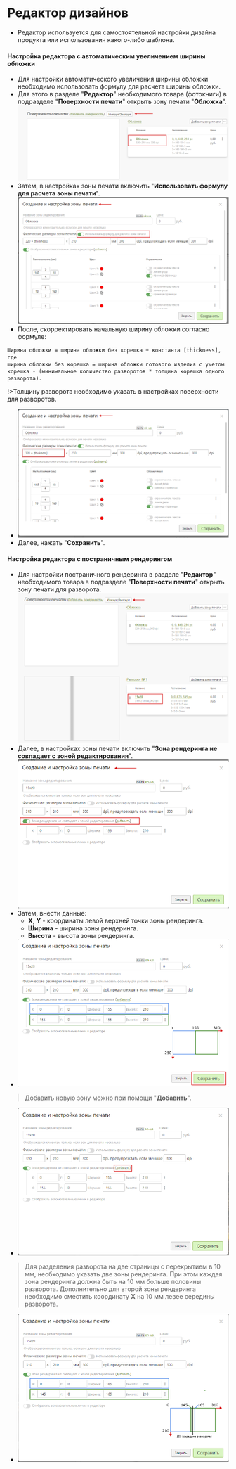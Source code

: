 # Редактор дизайнов
* Редактор используется для самостоятельной настройки дизайна продукта или использования какого-либо шаблона.

#### Настройка редактора с автоматическим увеличением ширины обложки
* Для настройки автоматического увеличения ширины обложки необходимо использовать формулу для расчета ширины обложки.
* Для этого в разделе "__Редактор__" необходимого товара (фотокниги) в подразделе "__Поверхности печати__" открыть зону печати "__Обложка__".
![](../_media/editors/editor-cover-print-area.png)
* Затем, в настройках зоны печати включить "__Использовать формулу для расчета зоны печати__". 
![](../_media/editors/editor-formula-on.png)
* После, скорректировать начальную ширину обложки согласно формуле:
```	formula
Ширина обложки = ширина обложки без корешка + константа [thickness],
где
ширина обложки без корешка = ширина обложки готового изделия с учетом корешка - (минимальное количество разворотов * толщина корешка одного разворота). 
```

!>Толщину разворота необходимо указать в настройках поверхности для разворотов.
* ![](../_media/editors/editor-thickness.png)
* Далее, нажать "__Сохранить__".

#### Настройка редактора с постраничным рендерингом
* Для настройки постраничного рендеринга в разделе "__Редактор__" необходимого товара в подразделе "__Поверхности печати__" открыть зону печати для разворота.
![](../_media/editors/editor-render-01.png)
* Далее, в настройках зоны печати включить "__Зона рендеринга не совпадает с зоной редактирования__".
![](../_media/editors/editor-render-02.png)
* Затем, внести данные:
    + __X__, __Y__ - координаты левой верхней точки зоны рендеринга.
    + __Ширина__ - ширина зоны рендеринга.
    + __Высота__ - высота зоны рендеринга.
* ![](../_media/editors/editor-render-03.png)
> Добавить новую зону можно при помощи "__Добавить__".
* ![](../_media/editors/editor-render-04.png)
> Для разделения разворота на две страницы с перекрытием в 10 мм, необходимо указать две зоны рендеринга. При этом каждая зона рендеринга должна быть на 10 мм больше половины разворота. Дополнительно для второй зоны рендеринга необходимо сместить координату __Х__ на 10 мм левее середины разворота.
* ![](../_media/editors/editor-render-05.png)